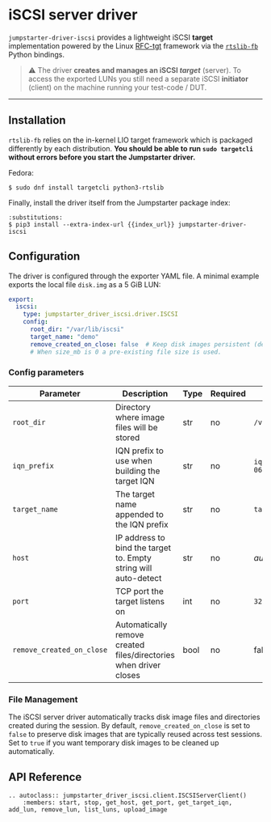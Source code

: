 # iSCSI server driver

`jumpstarter-driver-iscsi` provides a lightweight iSCSI **target** implementation powered by the Linux
[RFC-tgt](https://github.com/open-iscsi/tcmu-runner/) framework via the
[`rtslib-fb`](https://github.com/open-iscsi/rtslib-fb) Python bindings.

> ⚠️  The driver **creates and manages an iSCSI _target_** (server).  To access the
> exported LUNs you still need a separate iSCSI **initiator** (client) on the
> machine running your test-code / DUT.

---

## Installation

`rtslib-fb` relies on the in-kernel LIO target framework which is packaged
differently by each distribution.  **You should be able to run `sudo targetcli`
without errors before you start the Jumpstarter driver.**

Fedora:

```{code-block} console
$ sudo dnf install targetcli python3-rtslib
```

Finally, install the driver itself from the Jumpstarter package index:

```{code-block} console
:substitutions:
$ pip3 install --extra-index-url {{index_url}} jumpstarter-driver-iscsi
```

## Configuration

The driver is configured through the exporter YAML file.  A minimal example
exports the local file `disk.img` as a 5 GiB LUN:

```yaml
export:
  iscsi:
    type: jumpstarter_driver_iscsi.driver.ISCSI
    config:
      root_dir: "/var/lib/iscsi"
      target_name: "demo"
      remove_created_on_close: false  # Keep disk images persistent (default)
      # When size_mb is 0 a pre-existing file size is used.
```

### Config parameters

| Parameter               | Description                                                      | Type | Required | Default                       |
| ----------------------- | ---------------------------------------------------------------- | ---- | -------- | ----------------------------- |
| `root_dir`              | Directory where image files will be stored                      | str  | no       | `/var/lib/iscsi`              |
| `iqn_prefix`            | IQN prefix to use when building the target IQN                  | str  | no       | `iqn.2024-06.dev.jumpstarter` |
| `target_name`           | The target name appended to the IQN prefix                      | str  | no       | `target1`                     |
| `host`                  | IP address to bind the target to. Empty string will auto-detect | str  | no       | _auto_                        |
| `port`                  | TCP port the target listens on                                  | int  | no       | `3260`                        |
| `remove_created_on_close`| Automatically remove created files/directories when driver closes| bool | no       | false                         |

### File Management

The iSCSI server driver automatically tracks disk image files and directories created during the session. By default, `remove_created_on_close` is set to `false` to preserve disk images that are typically reused across test sessions. Set to `true` if you want temporary disk images to be cleaned up automatically.

## API Reference

```{eval-rst}
.. autoclass:: jumpstarter_driver_iscsi.client.ISCSIServerClient()
    :members: start, stop, get_host, get_port, get_target_iqn, add_lun, remove_lun, list_luns, upload_image
```
